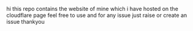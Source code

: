 hi this repo contains the website of mine which i have hosted on the cloudflare page feel free to use and for any issue just raise or create an issue 
thankyou
